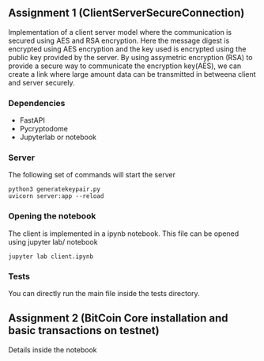 ## Assignment 1 (ClientServerSecureConnection)

Implementation of a client server model where the communication is secured using AES and RSA encryption. Here the message digest is
encrypted using AES encryption and the key used is encrypted using the public key provided by the server. By using assymetric encryption
(RSA) to provide a secure way to communicate the encryption key(AES), we can create a link where large amount data can be transmitted
in betweena client and server securely.

### Dependencies
- FastAPI
- Pycryptodome
- Jupyterlab or notebook

### Server
The following set of commands will start the server

``` 
python3 generatekeypair.py
uvicorn server:app --reload 
```

### Opening the notebook
<p> The client is implemented in a ipynb notebook. This file can be opened using jupyter lab/ notebook</p>

``` 
jupyter lab client.ipynb 
```
### Tests
You can directly run the main file inside the tests directory. 

## Assignment 2 (BitCoin Core installation and basic transactions on testnet)
Details inside the notebook
